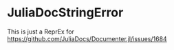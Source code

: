 # JuliaDocStringError
This is just a ReprEx for 
https://github.com/JuliaDocs/Documenter.jl/issues/1684

